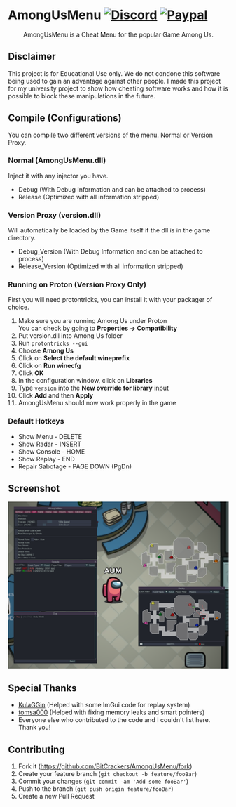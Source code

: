 # AmongUsMenu [![Discord](https://img.shields.io/badge/Discord-Invite-7289DA.svg?logo=Discord&style=flat-square)](https://discord.gg/AUpXd3VUh8) [![Paypal](https://img.shields.io/badge/PayPal-Donate-Green.svg?logo=Paypal&style=flat-square)](https://www.paypal.com/donate/?hosted_button_id=TYMU92FD9D9UW)

<p align="center">
   AmongUsMenu is a Cheat Menu for the popular Game Among Us.
</p>

## Disclaimer
This project is for Educational Use only. We do not condone this software being used to gain an advantage against other people. I made this project for my university project to show how cheating software works and how it is possible to block these manipulations in the future.

## Compile (Configurations)
You can compile two different versions of the menu. Normal or Version Proxy.

### Normal (AmongUsMenu.dll)
Inject it with any injector you have.

- Debug (With Debug Information and can be attached to process)
- Release (Optimized with all information stripped)

### Version Proxy (version.dll)
Will automatically be loaded by the Game itself if the dll is in the game directory.

- Debug_Version (With Debug Information and can be attached to process)
- Release_Version (Optimized with all information stripped)

### Running on Proton (Version Proxy Only)
First you will need protontricks, you can install it with your packager of choice.

1. Make sure you are running Among Us under Proton  
   You can check by going to **Properties -> Compatibility**
3. Put version.dll into Among Us folder
4. Run `protontricks --gui`
5. Choose **Among Us**
6. Click on **Select the default wineprefix**
7. Click on **Run winecfg**
8. Click **OK**
9. In the configuration window, click on **Libraries**
10. Type `version` into the **New override for library** input
11. Click **Add** and then **Apply**
12. AmongUsMenu should now work properly in the game

### Default Hotkeys
- Show Menu - DELETE
- Show Radar - INSERT
- Show Console - HOME
- Show Replay - END
- Repair Sabotage - PAGE DOWN (PgDn)

## Screenshot
<p align="center">
   <img src="screenshot.png">
</p>

## Special Thanks
* [KulaGGin](https://github.com/KulaGGin) (Helped with some ImGui code for replay system)
* [tomsa000](https://github.com/tomsa000) (Helped with fixing memory leaks and smart pointers)
* Everyone else who contributed to the code and I couldn't list here. Thank you!

## Contributing

1. Fork it (<https://github.com/BitCrackers/AmongUsMenu/fork>)
2. Create your feature branch (`git checkout -b feature/fooBar`)
3. Commit your changes (`git commit -am 'Add some fooBar'`)
4. Push to the branch (`git push origin feature/fooBar`)
5. Create a new Pull Request
